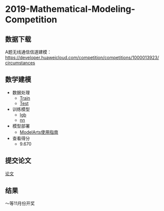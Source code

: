 # 2019-Mathematical-Modeling-Competition

## 数据下载

A题无线通信信道建模：https://developer.huaweicloud.com/competition/competitions/1000013923/circumstances

## 数学建模

- 数据处理
  - [Train](https://github.com/zhhu1996/2019-Mathematical-Modeling-Competition/blob/master/Solution/process_train_data.py)
  - [Test](https://github.com/zhhu1996/2019-Mathematical-Modeling-Competition/blob/master/Solution/process_train_data.py)
- 训练模型
  - [lgb](https://github.com/zhhu1996/2019-Mathematical-Modeling-Competition/blob/master/Solution/lgb01.py)
  - [nn](https://github.com/zhhu1996/2019-Mathematical-Modeling-Competition/blob/master/Solution/dnn.py)
- 模型部署
  - [ModelArts使用指南](./ModelArts平台使用指导-"华为杯"第十六届中国研究生数学建模竞赛.pdf)
- 查看得分
  - 9.670

## 提交论文

[论文](https://github.com/zhhu1996/2019-Mathematical-Modeling-Competition/blob/master/Solution/A题论文.pdf)

## 结果

～等11月份开奖